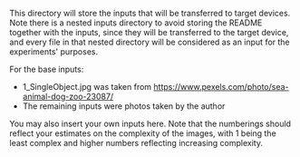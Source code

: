 This directory will store the inputs that will be transferred to target devices. Note there is a
nested inputs directory to avoid storing the README together with the inputs, since they will be
transferred to the target device, and every file in that nested directory will be considered as an
input for the experiments' purposes.

For the base inputs:
* 1_SingleObject.jpg was taken from https://www.pexels.com/photo/sea-animal-dog-zoo-23087/
* The remaining inputs were photos taken by the author

You may also insert your own inputs here. Note that the numberings should reflect your estimates on
the complexity of the images, with 1 being the least complex and higher numbers reflecting increasing
complexity.